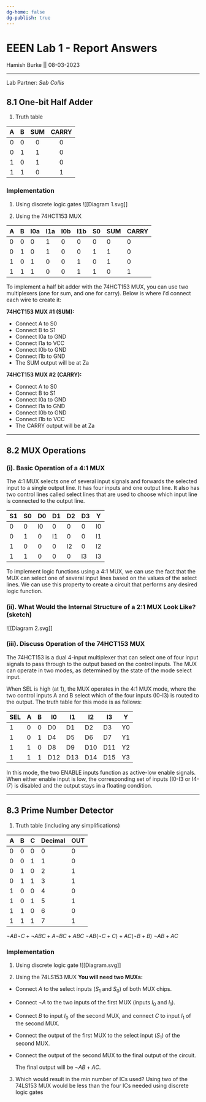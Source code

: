 ```yaml
---
dg-home: false
dg-publish: true
---
```


# EEEN Lab 1 - Report Answers

Hamish Burke || 08-03-2023
***
Lab Partner: *Seb Collis*

## 8.1 One-bit Half Adder

1. Truth table

| A   | B   | SUM | CARRY |
| :-: | :-: |:---:|:-----:|
| 0   | 0   |  0  |   0   |
| 0   | 1   |  1  |   0   |
| 1   | 0   |  1  |   0   |
| 1   | 1   |  0  |   1   |

### Implementation

1. Using discrete logic gates
![[Diagram 1.svg]]

2. Using the 74HCT153 MUX

| A   | B   | I0a | I1a | I0b | I1b | S0  | SUM | CARRY    |
| --- | --- | --- | --- | --- | --- | --- | --- | --- |
| 0   | 0   | 0   | 1   | 0   | 0   | 0   | 0   | 0   |
| 0   | 1   | 0   | 1   | 0   | 0   | 1   | 1   | 0   |
| 1   | 0   | 1   | 0   | 0   | 1   | 0   | 1   | 0   |
| 1   | 1   | 1   | 0   | 0   | 1   | 1   | 0   | 1   |

To implement a half bit adder with the 74HCT153 MUX, you can use two multiplexers (one for sum, and one for carry). Below is where i'd connect each wire to create it:

**74HCT153 MUX #1 (SUM):**
-   Connect A to S0
-   Connect B to S1
-   Connect I0a to GND
-   Connect I1a to VCC
-   Connect I0b to GND 
-   Connect I1b to GND
-   The SUM output will be at Za

**74HCT153 MUX #2 (CARRY):**
-   Connect A to S0
-   Connect B to S1
-   Connect I0a to GND 
-   Connect I1a to GND
-   Connect I0b to GND
-   Connect I1b to VCC 
-   The CARRY output will be at Za


***

## 8.2 MUX Operations

### (i). Basic Operation of a 4:1 MUX

The 4:1 MUX selects one of several input signals and forwards the selected input to a single output line. It has four inputs and one output line. It also has two control lines called select lines that are used to choose which input line is connected to the output line.

| S1  | S0  | D0  | D1  | D2  | D3  | Y   |
| --- | --- | --- | --- | --- | --- | --- |
| 0   | 0   | l0  | 0   | 0   | 0   | l0  |
| 0   | 1   | 0   | l1  | 0   | 0   | l1  |
| 1   | 0   | 0   | 0   | l2  | 0   | l2  |
| 1   | 1   | 0   | 0   | 0   | l3  | l3    |

To implement logic functions using a 4:1 MUX, we can use the fact that the MUX can select one of several input lines based on the values of the select lines. We can use this property to create a circuit that performs any desired logic function.

### (ii). What Would the Internal Structure of a 2:1 MUX Look Like? (sketch)

![[Diagram 2.svg]]

### (iii). Discuss Operation of the 74HCT153 MUX

The 74HCT153 is a dual 4-input multiplexer that can select one of four input signals to pass through to the output based on the control inputs. The MUX can operate in two modes, as determined by the state of the mode select input.

When SEL is high (at 1), the MUX operates in the 4:1 MUX mode, where the two control inputs A and B select which of the four inputs (I0-I3) is routed to the output. The truth table for this mode is as follows:

| SEL | A   | B   | l0  | l1  | l2  | l3  | Y   |
| --- | --- | --- | --- | --- | --- | --- | --- |
| 1   | 0   | 0   | D0  | D1  | D2  | D3  | Y0  |
| 1   | 0   | 1   | D4  | D5  | D6  | D7  | Y1  |
| 1   | 1   | 0   | D8  | D9  | D10 | D11 | Y2  |
| 1   | 1   | 1   | D12 | D13 | D14 | D15 | Y3    |

In this mode, the two ENABLE inputs function as active-low enable signals. When either enable input is low, the corresponding set of inputs (I0-I3 or I4-I7) is disabled and the output stays in a floating condition.

***

## 8.3 Prime Number Detector

1. Truth table (including any simplifications)

| A   | B   | C   | Decimal |  OUT   | 
| --- | --- | --- | ------- | --- |
| 0   | 0   | 0   | 0       |   0  |
| 0   | 0   | 1   | 1       |   0  |
| 0   | 1   | 0   | 2       |   1  |
| 0   | 1   | 1   | 3       |  1   |
| 1   | 0   | 0   | 4       |   0  |
| 1   | 0   | 1   | 5       |   1  |
| 1   | 1   | 0   | 6       |   0  |
| 1   | 1   | 1   | 7       |   1  |


$\neg A B \neg C + \neg A BC + A \neg B C + ABC$
$\neg A B(\neg C + C)+AC(\neg B + B)$
$\neg A B + AC$

### Implementation

1. Using discrete logic gate
![[Diagram.svg]]


2. Using the 74LS153 MUX
**You will need two MUXs:**
- Connect $A$ to the select inputs ($S_1$ and $S_0$) of both MUX chips.
- Connect $\neg A$ to the two inputs of the first MUX (inputs $I_0$ and $I_1$).
- Connect $B$ to input $I_0$ of the second MUX, and connect $C$ to input $I_1$ of the second MUX.
- Connect the output of the first MUX to the select input ($S_1$) of the second MUX.
- Connect the output of the second MUX to the final output of the circuit.

	The final output will be $\neg AB + AC$.
	

3.  Which would result in the min number of ICs used?
	Using two of the 74LS153 MUX would be less than the four ICs needed using discrete logic gates

